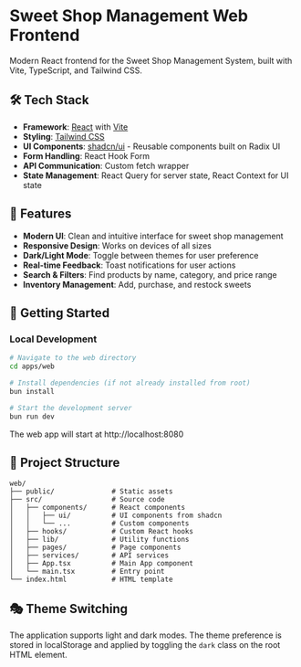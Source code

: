 # Sweet Shop Management Web Frontend

Modern React frontend for the Sweet Shop Management System, built with Vite, TypeScript, and Tailwind CSS.

## 🛠️ Tech Stack

- **Framework**: [React](https://reactjs.org/) with [Vite](https://vitejs.dev/)
- **Styling**: [Tailwind CSS](https://tailwindcss.com/)
- **UI Components**: [shadcn/ui](https://ui.shadcn.com/) - Reusable components built on Radix UI
- **Form Handling**: React Hook Form
- **API Communication**: Custom fetch wrapper
- **State Management**: React Query for server state, React Context for UI state

## 🎨 Features

- **Modern UI**: Clean and intuitive interface for sweet shop management
- **Responsive Design**: Works on devices of all sizes
- **Dark/Light Mode**: Toggle between themes for user preference
- **Real-time Feedback**: Toast notifications for user actions
- **Search & Filters**: Find products by name, category, and price range
- **Inventory Management**: Add, purchase, and restock sweets

## 🚀 Getting Started

### Local Development

```bash
# Navigate to the web directory
cd apps/web

# Install dependencies (if not already installed from root)
bun install

# Start the development server
bun run dev
```

The web app will start at http://localhost:8080

## 🧩 Project Structure

```
web/
├── public/              # Static assets
├── src/                 # Source code
│   ├── components/      # React components
│   │   ├── ui/          # UI components from shadcn
│   │   └── ...          # Custom components
│   ├── hooks/           # Custom React hooks
│   ├── lib/             # Utility functions
│   ├── pages/           # Page components
│   ├── services/        # API services
│   ├── App.tsx          # Main App component
│   └── main.tsx         # Entry point
└── index.html           # HTML template
```

## 🎭 Theme Switching

The application supports light and dark modes. The theme preference is stored in localStorage and applied by toggling the `dark` class on the root HTML element.
